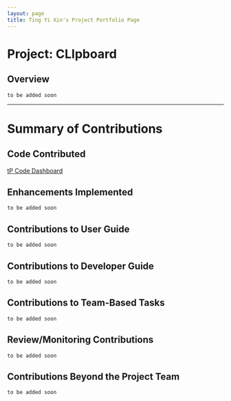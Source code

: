 ```yaml
---
layout: page
title: Ting Yi Xin's Project Portfolio Page
---
```

# Project: CLIpboard
## Overview
`to be added soon`

---
# Summary of Contributions

## Code Contributed
[tP Code Dashboard](https://nus-cs2103-ay2223s2.github.io/tp-dashboard/?search=tyx021&breakdown=true)

## Enhancements Implemented
`to be added soon`

## Contributions to User Guide
`to be added soon`

## Contributions to Developer Guide
`to be added soon`

## Contributions to Team-Based Tasks
`to be added soon`

## Review/Monitoring Contributions
`to be added soon`

## Contributions Beyond the Project Team
`to be added soon`